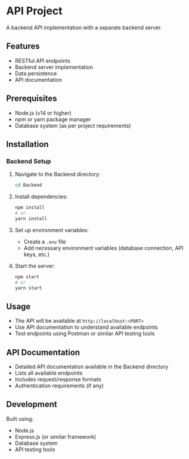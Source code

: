 # API Project

A backend API implementation with a separate backend server.

## Features
- RESTful API endpoints
- Backend server implementation
- Data persistence
- API documentation

## Prerequisites
- Node.js (v14 or higher)
- npm or yarn package manager
- Database system (as per project requirements)

## Installation

### Backend Setup
1. Navigate to the Backend directory:
   ```bash
   cd Backend
   ```
2. Install dependencies:
   ```bash
   npm install
   # or
   yarn install
   ```
3. Set up environment variables:
   - Create a `.env` file
   - Add necessary environment variables (database connection, API keys, etc.)

4. Start the server:
   ```bash
   npm start
   # or
   yarn start
   ```

## Usage
- The API will be available at `http://localhost:<PORT>`
- Use API documentation to understand available endpoints
- Test endpoints using Postman or similar API testing tools

## API Documentation
- Detailed API documentation available in the Backend directory
- Lists all available endpoints
- Includes request/response formats
- Authentication requirements (if any)

## Development
Built using:
- Node.js
- Express.js (or similar framework)
- Database system
- API testing tools 